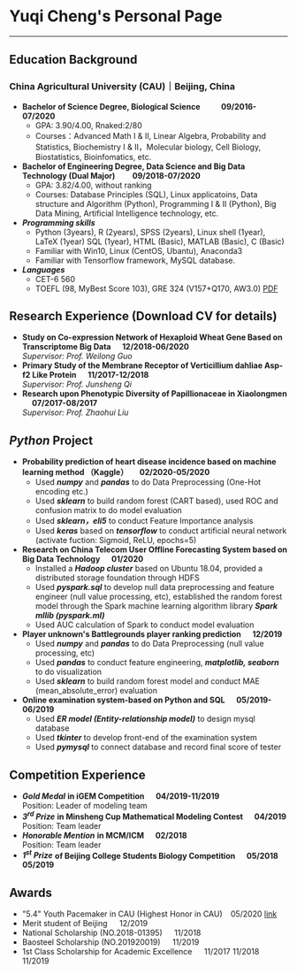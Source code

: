 # Yuqi Cheng's Personal Page
---
## Education Background

### China Agricultural University (CAU)｜Beijing, China 
- **Bachelor of Science Degree, Biological Science &emsp; &emsp; 09/2016-07/2020**
  - GPA: 3.90/4.00, Rnaked:2/80
  - Courses：Advanced Math I & II, Linear Algebra, Probability and Statistics, Biochemistry I & II，Molecular biology, Cell Biology, Biostatistics, Bioinfomatics, etc.
- **Bachelor of Engineering Degree, Data Science and Big Data Technology (Dual Major)&emsp;&emsp; 09/2018-07/2020**
  - GPA: 3.82/4.00, without ranking
  - Courses: Database Principles (SQL), Linux applicatoins, Data structure and Algorithm (Python), Programming I & II (Python), Big Data Mining, Artificial Intelligence technology, etc.
- ***Programming skills***
  - Python (3years), R (2years), SPSS (2years), Linux shell (1year), LaTeX (1year) SQL (1year), HTML (Basic), MATLAB (Basic), C (Basic)
  - Familiar with Win10, Linux (CentOS, Ubantu), Anaconda3
  - Familiar with Tensorflow framework, MySQL database.
- ***Languages***
  - CET-6 560
  - TOEFL (98, MyBest Score 103), GRE 324 (V157+Q170, AW3.0) [PDF](/CV/TGscore.pdf)

## Research Experience (Download CV for details)

- **Study on Co-expression Network of Hexaploid Wheat Gene Based on Transcriptome Big Data &emsp; 12/2018-06/2020** 
<br>*Supervisor: Prof. Weilong Guo*
- **Primary Study of the Membrane Receptor of Verticillium dahliae Asp-f2 Like Protein &emsp; 11/2017-12/2018**
<br>*Supervisor: Prof. Junsheng Qi*
- **Research upon Phenotypic Diversity of Papillionaceae in Xiaolongmen &emsp; 07/2017-08/2017**
<br>*Supervisor: Prof. Zhaohui Liu*

## *Python* Project

- **Probability prediction of heart disease incidence based on machine learning method （Kaggle） &emsp; 02/2020-05/2020** 
  - Used ***numpy*** and ***pandas*** to do Data Preprocessing (One-Hot encoding etc.)
  - Used ***sklearn*** to build random forest (CART based), used ROC and confusion matrix to do model evaluation
  - Used ***sklearn，eli5*** to conduct Feature Importance analysis
  - Used ***keras*** based on ***tensorflow*** to conduct artificial neural network (activate fuction: Sigmoid, ReLU, epochs=5) 
- **Research on China Telecom User Offline Forecasting System based on Big Data Technology &emsp; 01/2020**
  - Installed a ***Hadoop cluster*** based on Ubuntu 18.04, provided a distributed storage foundation through HDFS
  - Used ***pyspark.sql*** to develop null data preprocessing and feature engineer (null value processing, etc), established the
random forest model through the Spark machine learning algorithm library ***Spark mllib (pyspark.ml)***
  - Used AUC calculation of Spark to conduct model evaluation
- **Player unknown's Battlegrounds player ranking prediction &emsp; 12/2019**
  - Used ***numpy*** and ***pandas*** to do Data Preprocessing (null value processing, etc)
  - Used ***pandas*** to conduct feature engineering, ***matplotlib, seaborn*** to do visualization
  - Used ***sklearn*** to build random forest model and conduct MAE (mean_absolute_error) evaluation
- **Online examination system-based on Python and SQL &emsp; 05/2019-06/2019**
  - Used ***ER model (Entity-relationship model)*** to design mysql database
  - Used ***tkinter*** to develop front-end of the examination system
  - Used ***pymysql*** to connect database and record final score of tester

## Competition Experience

- ***Gold Medal*** **in iGEM Competition &emsp; 04/2019-11/2019**  <br> Position: Leader of modeling team
- ***3<sup>rd</sup> Prize*** **in Minsheng Cup Mathematical Modeling Contest &emsp; 04/2019** <br> Position: Team leader
- ***Honorable Mention*** **in MCM/ICM &emsp; 02/2018** <br> Position: Team leader
- ***1<sup>st</sup> Prize*** **of Beijing College Students Biology Competition &emsp; 05/2018 05/2019**

## Awards

- "5.4" Youth Pacemaker in CAU (Highest Honor in CAU) &ensp; 05/2020 [link](http://news.cau.edu.cn/art/2020/4/27/art_8769_677104.html)
- Merit student of Beijing &emsp; 12/2019
- National Scholarship (NO.2018-01395) &emsp; 11/2018
- Baosteel Scholarship (NO.201920019) &emsp; 11/2019
- 1st Class Scholarship for Academic Excellence &emsp; 11/2017 11/2018 11/2019
